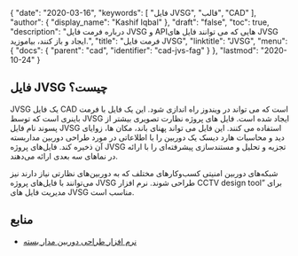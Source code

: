 {
  "date": "2020-03-16",
  "keywords": [
"فایل JVSG",
"قالب",
"CAD"
],
  "author": {
    "display_name": "Kashif Iqbal"
},
  "draft": "false",
  "toc": true,
  "description": "درباره فرمت فایل JVSG و APIهایی که می توانند فایل های JVSG ایجاد و باز کنند، بیاموزید.",
  "title": "فرمت فایل JVSG",
  "linktitle": "JVSG",
  "menu": {
    "docs": {
      "parent": "cad",
      "identifier": "cad-jvs-fag"
}
},
  "lastmod": "2020-10-24"
}

## فایل JVSG چیست؟

JVSG یک فایل CAD است که می تواند در ویندوز راه اندازی شود. این یک فایل با فرمت باینری است که توسط JVSG ایجاد شده است. فایل های پروژه نظارت تصویری بیشتر از پسوند نام فایل JVSG استفاده می کنند. این فایل می تواند پهنای باند، مکان ها، زوایای دید و محاسبات هارد دیسک یک دوربین را با اطلاعاتی در مورد طراحی دوربین مداربسته آن ذخیره کند. فایل‌های پروژه JVSG تجزیه و تحلیل و مستندسازی پیشرفته‌ای را با ارائه در نماهای سه بعدی ارائه می‌دهند.

شبکه‌های دوربین امنیتی کسب‌وکارهای مختلف که به دوربین‌های نظارتی نیاز دارند نیز می‌توانند با فایل‌های پروژه JVSG طراحی شوند. نرم افزار CCTV design tool” برای مدیریت فایل های JVSG مناسب است.

## منابع ##

 * [نرم افزار طراحی دوربین مدار بسته](https://www.jvsg.com/collection-of-3d-models-security/)

